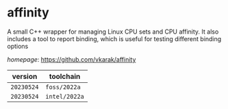 # affinity

A small C++ wrapper for managing Linux CPU sets and CPU affinity. It also includes a tool to report binding, which is useful for testing different binding options

*homepage*: <https://github.com/vkarak/affinity>

version | toolchain
--------|----------
``20230524`` | ``foss/2022a``
``20230524`` | ``intel/2022a``
